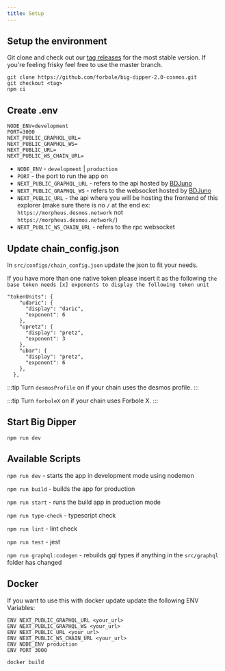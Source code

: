 ```yaml
---
title: Setup
---
```


## Setup the environment
Git clone and check out our [tag releases](https://github.com/forbole/big-dipper-2.0-cosmos/tags) for the most stable version. If you're feeling frisky feel free to use the master branch.

```
git clone https://github.com/forbole/big-dipper-2.0-cosmos.git
git checkout <tag>
npm ci
```

## Create .env

```
NODE_ENV=development
PORT=3000
NEXT_PUBLIC_GRAPHQL_URL=
NEXT_PUBLIC_GRAPHQL_WS=
NEXT_PUBLIC_URL=
NEXT_PUBLIC_WS_CHAIN_URL=
```

- `NODE_ENV` - `development` | `production`
- `PORT` - the port to run the app on
- `NEXT_PUBLIC_GRAPHQL_URL` - refers to the api hosted by [BDJuno](https://github.com/forbole/bdjuno)
- `NEXT_PUBLIC_GRAPHQL_WS` - refers to the websocket hosted by [BDJuno](https://github.com/forbole/bdjuno)
- `NEXT_PUBLIC_URL` - the api where you will be hosting the frontend of this explorer (make sure there is no `/` at the end ex: `https://morpheus.desmos.network` not `https://morpheus.desmos.network/`)
- `NEXT_PUBLIC_WS_CHAIN_URL` - refers to the rpc websocket

## Update chain_config.json
In `src/configs/chain_config.json` update the json to fit your needs.

If you have more than one native token please insert it as the following `the base token needs [x] exponents to display the following token unit`

```
"tokenUnits": {
    "udaric": {
      "display": "daric",
      "exponent": 6
    },
    "upretz": {
      "display": "pretz",
      "exponent": 3
    },
    "ubar": {
      "display": "pretz",
      "exponent": 6
    },
  },
```

:::tip
Turn `desmosProfile` on if your chain uses the desmos profile.
:::

:::tip
Turn `forboleX` on if your chain uses Forbole X.
:::

## Start Big Dipper
```
npm run dev
```

## Available Scripts
`npm run dev` - starts the app in development mode using nodemon

`npm run build` - builds the app for production

`npm run start` - runs the build app in production mode

`npm run type-check` - typescript check

`npm run lint` - lint check

`npm run test` - jest

`npm run graphql:codegen` - rebuilds gql types if anything in the `src/graphql` folder has changed

## Docker
If you want to use this with docker update update the following ENV Variables:

```
ENV NEXT_PUBLIC_GRAPHQL_URL <your_url>
ENV NEXT_PUBLIC_GRAPHQL_WS <your_url>
ENV NEXT_PUBLIC_URL <your_url>
ENV NEXT_PUBLIC_WS_CHAIN_URL <your_url>
ENV NODE_ENV production
ENV PORT 3000
```

```
docker build
```


